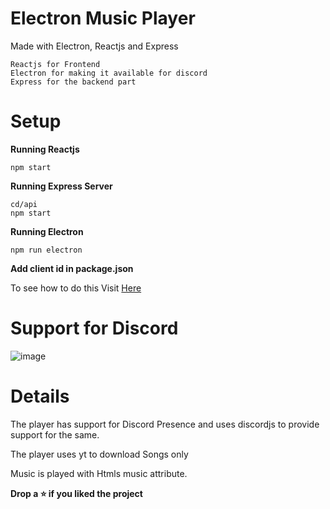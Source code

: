 # Electron Music Player

Made with Electron, Reactjs and Express

```
Reactjs for Frontend
Electron for making it available for discord
Express for the backend part
```
# Setup

**Running Reactjs**

```
npm start
```

**Running Express Server**

```
cd/api
npm start
```

**Running Electron**

```
npm run electron
```

**Add client id in package.json**

To see how to do this Visit [Here](https://discord.com/developers/docs/topics/oauth2)
# Support for Discord

![image](https://user-images.githubusercontent.com/79325092/153768631-cd1f28b8-3dfe-4e5d-9e2b-e18988a03998.png)

# Details

The player has support for Discord Presence and uses discordjs to provide support for the same.

The player uses yt to download Songs only

Music is played with Htmls music attribute.

**Drop a ⭐ if you liked the project**
